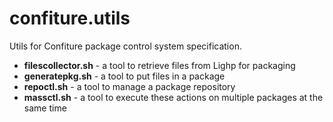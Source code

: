 confiture.utils
===============

Utils for Confiture package control system specification.

* **filescollector.sh** - a tool to retrieve files from Lighp for packaging
* **generatepkg.sh** - a tool to put files in a package
* **repoctl.sh** - a tool to manage a package repository
* **massctl.sh** - a tool to execute these actions on multiple packages at the same time